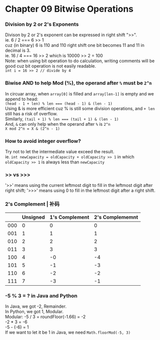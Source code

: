 # Chapter 09 Bitwise Operations

### Division by 2 or 2's Exponents
Divison by 2 or 2's exponent can be expressed in right shift ">>".  
ie. 6 / 2  === 6 >> 1  
cuz (in binary) 6 is 110 and 110 right shift one bit becomes 11 and 11 in decimal is 3.  
ie. 16 / 4 === 16 >> 2  which is 10000 >> 2 = 100  
Note: when using bit operation to do calculation, writing comments will be good cuz bit operation is not easily readable.  
```int i = 16 >> 2 // divide by 4 ```  

### Biwise AND to help Mod (%), the operand after ```%``` must be ```2^n```
In circuar array, when ```array[0]``` is filled and ```array[len-1]``` is empty and we append to head:  
```(head - 1 + len) % len === (head - 1) & (len - 1)```  
Using & is more efficient cuz % is still some division operations, and ```+ len``` still has a risk of overflow.  
Similarly, ```(tail + 1) % len === (tail + 1) & (len - 1)```  
And, ```&``` can only help when the operand after ```%``` is ```2^n```  
```X mod 2^n = X & (2^n - 1)```  

### How to avoid integer overflow?
Try not to let the intermediate value exceed the result.  
ie. ```int newCapacity = oldCapacity + oldCapacity >> 1```  in which ```oldCapacity >> 1``` is always less than ```newCapacity```

### >> vs >>>
'>>' means using the current leftmost digit to fill in the leftmost digit after right shift; '>>>' means using 0 to fill in the leftmost digit after a right shift.

### 2's Complement | 补码
|      | Unsigned | 1's Complement|2's Complememnt|
| -----| ---------| --------------|---------------|
| 000  | 0        | 0             | 0             |
| 001  | 1        | 1             | 1             |
| 010  | 2        | 2             | 2             |
| 011  | 3        | 3             | 3             |
| 100  | 4        | -0            | -4            |
| 101  | 5        | -1            | -3            |
| 110  | 6        | -2            | -2            |
| 111  | 7        | -3            | -1            |

### -5 % 3 = ? in Java and Python
In Java, we got -2, Remainder.  
In Python, we got 1, Modular.  
Modular: -5 / 3 = roundFloor(-1.66) = -2  
  -2 * 3 = -6  
  -5 - (-6) = 1  
If we want to let it be 1 in Java, we need ```Math.floorMod(-5, 3)```  


